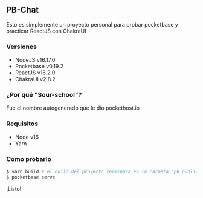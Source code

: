 ## PB-Chat

Esto es simplemente un proyecto personal para probar pocketbase y practicar ReactJS con ChakraUI

### Versiones

- NodeJS v16.17.0
- Pocketbase v0.19.2
- ReactJS v18.2.0
- ChakraUI v2.8.2

### ¿Por qué "Sour-school"?

Fue el nombre autogenerado que le dio pockethost.io

### Requisitos

- Node v16
- Yarn

### Como probarlo

```bash
$ yarn build # el build del proyecto terminara en la carpeta "pb_public"
$ pocketbase serve
```

¡Listo!
